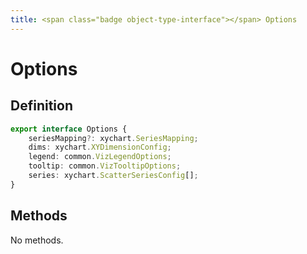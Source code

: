 ```yaml
---
title: <span class="badge object-type-interface"></span> Options
---
```

# <span class="badge object-type-interface"></span> Options

## Definition

```typescript
export interface Options {
	seriesMapping?: xychart.SeriesMapping;
	dims: xychart.XYDimensionConfig;
	legend: common.VizLegendOptions;
	tooltip: common.VizTooltipOptions;
	series: xychart.ScatterSeriesConfig[];
}

```
## Methods

No methods.
